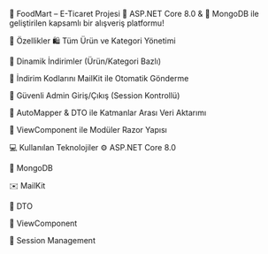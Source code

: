 🛒 FoodMart – E-Ticaret Projesi
🔧 ASP.NET Core 8.0 & 🍃 MongoDB ile geliştirilen kapsamlı bir alışveriş platformu!

🎯 Özellikler
🛍️ Tüm Ürün ve Kategori Yönetimi

💸 Dinamik İndirimler (Ürün/Kategori Bazlı)

📧 İndirim Kodlarını MailKit ile Otomatik Gönderme

🔑 Güvenli Admin Giriş/Çıkış (Session Kontrollü)

🔄 AutoMapper & DTO ile Katmanlar Arası Veri Aktarımı

🧩 ViewComponent ile Modüler Razor Yapısı

💻 Kullanılan Teknolojiler
⚙️ ASP.NET Core 8.0

🍃 MongoDB

✉️ MailKit

🧾 DTO

🧩 ViewComponent

🔐 Session Management





